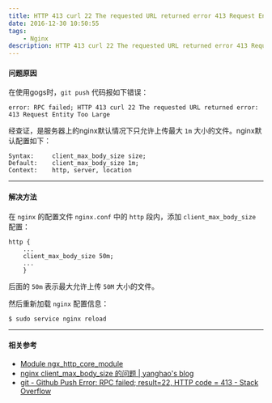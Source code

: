 ```yaml
---
title: HTTP 413 curl 22 The requested URL returned error 413 Request Entity Too Large
date: 2016-12-30 10:50:55
tags: 
	- Nginx
description: HTTP 413 curl 22 The requested URL returned error 413 Request Entity Too Large
---
```


#### 问题原因

在使用gogs时，`git push` 代码报如下错误：

```
error: RPC failed; HTTP 413 curl 22 The requested URL returned error: 413 Request Entity Too Large
```

经查证，是服务器上的nginx默认情况下只允许上传最大 `1m` 大小的文件。nginx默认配置如下：

```
Syntax:		client_max_body_size size;
Default:	client_max_body_size 1m;
Context:	http, server, location
```

***

#### 解决方法

在 `nginx` 的配置文件 `nginx.conf` 中的 `http` 段内，添加 `client_max_body_size` 配置：

```
http {
	...
	client_max_body_size 50m;
	...
	}
```

后面的 `50m` 表示最大允许上传 `50M` 大小的文件。

然后重新加载 `nginx` 配置信息：

```
$ sudo service nginx reload
```

***

#### 相关参考

* [Module ngx_http_core_module](http://nginx.org/en/docs/http/ngx_http_core_module.html#client_max_body_size)
* [nginx client_max_body_size 的问题 | yanghao&#039;s blog](http://yanghao.org/blog/archives/365)
* [git - Github Push Error: RPC failed; result=22, HTTP code = 413 - Stack Overflow](http://stackoverflow.com/questions/7489813/github-push-error-rpc-failed-result-22-http-code-413)

